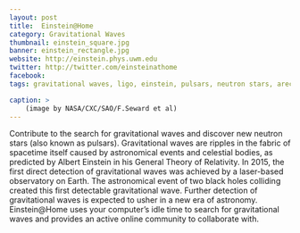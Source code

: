 ```yaml
---
layout: post
title:  Einstein@Home
category: Gravitational Waves
thumbnail: einstein_square.jpg
banner: einstein_rectangle.jpg
website: http://einstein.phys.uwm.edu
twitter: http://twitter.com/einsteinathome
facebook: 
tags: gravitational waves, ligo, einstein, pulsars, neutron stars, arecibo, fermi,

caption: >
    (image by NASA/CXC/SAO/F.Seward et al)
---
```

Contribute to the search for gravitational waves and discover new neutron stars (also known as pulsars). Gravitational waves are ripples in the fabric of spacetime itself caused by astronomical events and celestial bodies, as predicted by Albert Einstein in his General Theory of Relativity. In 2015, the first direct detection of gravitational waves was achieved by a laser-based observatory on Earth. The astronomical event of two black holes colliding created this first detectable gravitational wave. Further detection of gravitational waves is expected to usher in a new era of astronomy. Einstein@Home uses your computer’s idle time to search for gravitational waves and provides an active online community to collaborate with. 